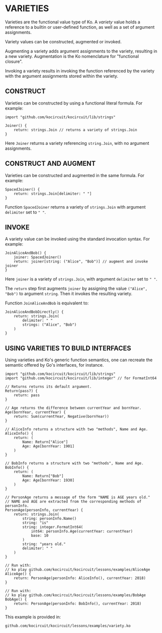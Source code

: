 # VARIETIES

Varieties are the functional value type of Ko.
A _variety_ value holds a reference to a builtin or user-defined function,
as well as a set of argument assignments. 

Variety values can be constructed, augmented or invoked.

Augmenting a variety adds argument assignments to the variety, resulting in a new variety.
Augmentation is the Ko nomenclature for "functional closure".

Invoking a variety results in invoking the function referenced by the variety
with the argument assignments stored within the variety.

## CONSTRUCT

Varieties can be constructed by using a functional literal formula. For example:

	import "github.com/kocircuit/kocircuit/lib/strings"

	Joiner() {
		return: strings.Join // returns a variety of strings.Join
	}

Here `Joiner` returns a variety referencing `string.Join`, with no argument assignments.

## CONSTRUCT AND AUGMENT

Varieties can be constructed and augmented in the same formula. For example:

	SpacedJoiner() {
		return: strings.Join[delimiter: " "]
	}

Function `SpacedJoiner` returns a variety of `strings.Join` with argument `delimiter` set to `" "`.

## INVOKE

A variety value can be invoked using the standard invocation syntax. For example:

	JoinAliceAndBob() {
		joiner: SpacedJoiner()
		return: joiner[string: ("Alice", "Bob")] // augment and invoke joiner
	}

Here `joiner` is a variety of `strings.Join`, with argument `delimiter` set to `" "`.

The `return` step first augments `joiner` by assigning the value
`("Alice", "Bob")` to argument `string`. Then it invokes the resulting
variety.

Function `JoinAliceAndBob` is equivalent to:

	JoinAliceAndBobDirectly() {
		return: strings.Join(
			delimiter: " "
			strings: ("Alice", "Bob")
		)
	}

## USING VARIETIES TO BUILD INTERFACES

Using varieties and Ko's generic function semantics, one can
recreate the semantic offered by Go's interfaces, for instance.

	import "github.com/kocircuit/kocircuit/lib/strings"
	import "github.com/kocircuit/kocircuit/lib/integer" // for FormatInt64

	// Returns returns its default argument.
	Return(pass?) {
		return: pass
	}

	// Age returns the difference between currentYear and bornYear.
	Age(bornYear, currentYear) {
		return: Sum(currentYear, Negative(bornYear))
	}

	// AliceInfo returns a structure with two "methods", Name and Age.
	AliceInfo() {
		return: (
			Name: Return["Alice"]
			Age: Age[bornYear: 1901]
		)
	}

	// BobInfo returns a structure with two "methods", Name and Age.
	BobInfo() {
		return: (
			Name: Return["Bob"]
			Age: Age[bornYear: 1930]
		)
	}

	// PersonAge returns a message of the form "NAME is AGE years old."
	// NAME and AGE are extracted from the corresponding methods of personInfo.
	PersonAge(personInfo, currentYear) {
		return: strings.Join(
			string: personInfo.Name()
			string: "is"
			string: integer.FormatInt64(
				int64: personInfo.Age(currentYear: currentYear)
				base: 10
			)
			string: "years old."
			delimiter: " "
		)
	}

	// Run with:
	// ko play github.com/kocircuit/kocircuit/lessons/examples/AliceAge
	AliceAge() {
		return: PersonAge(personInfo: AliceInfo(), currentYear: 2018)
	}

	// Run with:
	// ko play github.com/kocircuit/kocircuit/lessons/examples/BobAge
	BobAge() {
		return: PersonAge(personInfo: BobInfo(), currentYear: 2018)
	}

This example is provided in:

	github.com/kocircuit/kocircuit/lessons/examples/variety.ko
